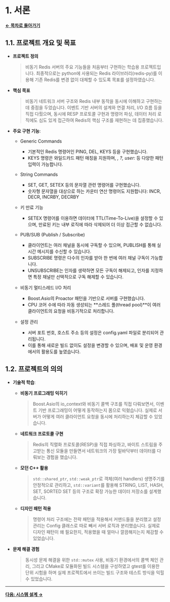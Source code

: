 # 1. 서론

[**&#8592; 목차로 돌아가기**](./00_README.md)

## 1.1. 프로젝트 개요 및 목표

-   **프로젝트 정의** 
    > 비동기 Redis 서버의 주요 기능들을 처음부터 구현하는 학습용 프로젝트입니다. 최종적으로는 python에 사용되는 Redis 라이브러리(redis-py)를 이용해 기존 Redis를 변경 없이 대체할 수 있도록 목표를 설정하였습니다.

-   **핵심 목표**
    > 비동기 네트워크 서버 구조와 Redis 내부 동작을 동시에 이해하고 구현하는 데 중점을 두었습니다. 이벤트 기반 서버의 설계와 연결 처리, I/O 흐름 등을 직접 다뤘으며, 동시에 RESP 프로토콜 구현과 명령어 파싱, 데이터 처리 로직에도 심도 있게 접근하여 Redis의 핵심 구조를 재현하는 데 집중했습니다.

-   **주요 구현 기능**:
    - Generic Commands
        - 기본적인 Redis 명령어인 PING, DEL, KEYS 등을 구현했습니다.   
        - KEYS 명령은 와일드카드 패턴 매칭을 지원하며, *, ?, user:* 등 다양한 패턴 입력이 가능합니다.

    - String Commands
        - SET, GET, SETEX 등의 문자열 관련 명령어를 구현했습니다.
        - 숫자형 문자열을 대상으로 하는 카운터 연산 명령어도 지원합니다: INCR, DECR, INCRBY, DECRBY

    - 키 만료 기능
        - SETEX 명령어를 이용하면 데이터에 TTL(Time-To-Live)을 설정할 수 있으며, 만료된 키는 내부 로직에 따라 삭제되어 더 이상 접근할 수 없습니다.
    
    - PUB/SUB (Publish / Subscribe)
        - 클라이언트는 여러 채널을 동시에 구독할 수 있으며, PUBLISH를 통해 실시간 메시지를 수신할 수 있습니다.
        - SUBSCRIBE 명령은 다수의 인자를 받아 한 번에 여러 채널 구독이 가능합니다.
        - UNSUBSCRIBE는 인자를 생략하면 모든 구독이 해제되고, 인자를 지정하면 특정 채널만 선택적으로 구독 해제할 수 있습니다.

    - 비동기 멀티스레드 I/O 처리
        - Boost.Asio의 Proactor 패턴을 기반으로 서버를 구현했습니다.
        - CPU 코어 수에 따라 자동 생성되는 **스레드 풀(thread pool)**이 여러 클라이언트의 요청을 비동기적으로 처리합니다.

    - 설정 관리
        - 서버 포트 번호, 호스트 주소 등의 설정은 config.yaml 파일로 분리되어 관리됩니다.
        - 이를 통해 새로운 빌드 없이도 설정을 변경할 수 있으며, 배포 및 운영 환경에서의 활용도를 높였습니다.

## 1.2. 프로젝트의 의의

-   **기술적 학습**:
    -   **비동기 프로그래밍 익히기**
        > Boost.Asio의 io_context와 비동기 콜백 구조를 직접 다뤄보면서, 이벤트 기반 프로그래밍이 어떻게 동작하는지 몸으로 익혔습니다. 실제로 서버가 어떻게 여러 클라이언트 요청을 동시에 처리하는지 체감할 수 있었습니다.
    -   **네트워크 프로토콜 구현**
        > Redis의 직렬화 프로토콜(RESP)을 직접 파싱하고, 바이트 스트림을 주고받는 통신 모듈을 만들면서 네트워크의 가장 밑바닥부터 데이터를 다뤄보는 경험을 했습니다.
    -   **모던 C++ 활용**
        > `std::shared_ptr`, `std::weak_ptr`로 객체(여러 handlers) 생명주기를 안정적으로 관리하고, `std::variant`를 활용해 STRING, LIST, HASH, SET, SORTED SET 등의 구조로 확장 가능한 데이터 저장소를 설계했습니다.
    -   **디자인 패턴 적용**
        > 명령어 처리 구조에는 전략 패턴을 적용해서 커맨드들을 분리했고 설정 관리는 Config 클래스로 따로 빼서 서버 로직과 분리했습니다. 실제로 디자인 패턴이 왜 필요한지, 적용했을 때 얼마나 깔끔해지는지 체감할 수 있었습니다.

-   **문제 해결 경험**
    > 동시성 문제 해결을 위한 `std::mutex` 사용, 비동기 환경에서의 콜백 체인 관리, 그리고 CMake로 모듈화된 빌드 시스템을 구성하였고 gtest를 이용한 단위 시험을 하며 실제 프로젝트에서 쓰이는 빌드 구조와 테스트 방식을 익힐 수 있었습니다.

---
[**다음: 시스템 설계 &#8594;**](./02_System_Design.md)
